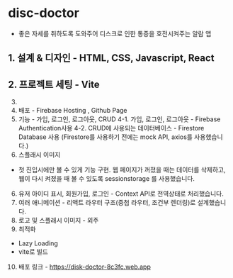 # disc-doctor

- 좋은 자세를 취하도록 도와주어 디스크로 인한 통증을 호전시켜주는 알람 앱

## 1. 설계 & 디자인 - HTML, CSS, Javascript, React
## 2. 프로젝트 세팅 - Vite

3. 
4. 배포 - Firebase Hosting , Github Page
5. 기능 - 가입, 로그인, 로그아웃, CRUD 
   4-1. 가입, 로그인, 로그아웃 - Firebase Authentication사용
   4-2. CRUD에 사용되는 데이터베이스 - Firestore Database 사용
         (Firestore를 사용하기 전에는 mock API, axios를 사용했습니다.) 
6. 스플래시 이미지
 -  첫 진입시에만 볼 수 있게 기능 구현.  웹 페이지가 꺼졌을 때는 데이터를 삭제하고, 웹이 다시 켜졌을 때 볼 수 있도록 sessionstorage 를 사용했습니다.
6. 유저 아이디 표시, 회원가입, 로그인 - Context API로 전역상태로 처리했습니다.
7. 여러 애니메이션 - 리액트 라우터 구조(중첩 라우터, 조건부 렌더링)로 설계했습니다.
8. 로고 및 스플래시 이미지 - 외주
9. 최적화
  - Lazy Loading
- vite로 빌드

10. 배포 링크 - https://disk-doctor-8c3fc.web.app


<br>
 <!-- 1. node.js
 2. npm create vite 
 3. npm i react-router-dom 
 4. npm install react-icons -->
